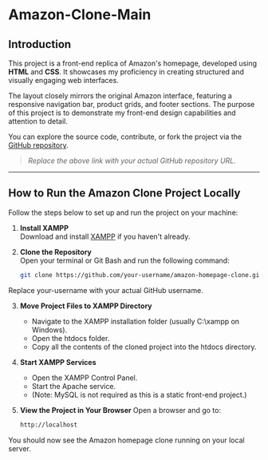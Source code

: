 # Amazon-Clone-Main

## Introduction

This project is a front-end replica of Amazon's homepage, developed using **HTML** and **CSS**. It showcases my proficiency in creating structured and visually engaging web interfaces.

The layout closely mirrors the original Amazon interface, featuring a responsive navigation bar, product grids, and footer sections. The purpose of this project is to demonstrate my front-end design capabilities and attention to detail.

You can explore the source code, contribute, or fork the project via the [GitHub repository](https://github.com/Devalkarena/Amazon-Clone-Main).  
> _Replace the above link with your actual GitHub repository URL._

---

## How to Run the Amazon Clone Project Locally

Follow the steps below to set up and run the project on your machine:

1. **Install XAMPP**  
   Download and install [XAMPP](https://www.apachefriends.org/index.html) if you haven't already.

2. **Clone the Repository**  
   Open your terminal or Git Bash and run the following command:

   ```bash
   git clone https://github.com/your-username/amazon-homepage-clone.git
  Replace your-username with your actual GitHub username.
  
3. **Move Project Files to XAMPP Directory**
    - Navigate to the XAMPP installation folder (usually C:\xampp on Windows).
    - Open the htdocs folder.
    - Copy all the contents of the cloned project into the htdocs directory.

4. **Start XAMPP Services**
    - Open the XAMPP Control Panel.
    - Start the Apache service.
    - (Note: MySQL is not required as this is a static front-end project.)

5. **View the Project in Your Browser**
   Open a browser and go to:
   ```bash
   http://localhost
  You should now see the Amazon homepage clone running on your local server.



